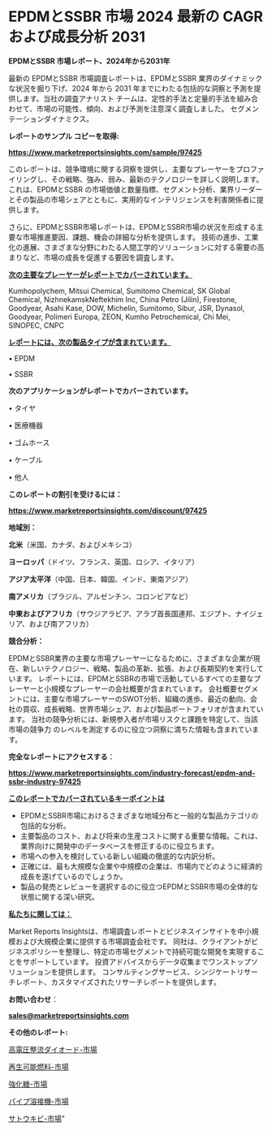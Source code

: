 # EPDMとSSBR 市場 2024 最新の CAGR および成長分析 2031

<strong>EPDMとSSBR 市場レポート、2024年から2031年</strong>

最新の EPDMとSSBR 市場調査レポートは、EPDMとSSBR 業界のダイナミックな状況を掘り下げ、2024 年から 2031 年までにわたる包括的な洞察と予測を提供します。当社の調査アナリスト チームは、定性的手法と定量的手法を組み合わせて、市場の可能性、傾向、および予測を注意深く調査しました。 セグメンテーションダイナミクス。



<strong>レポートのサンプル コピーを取得:</strong> <a href=https://www.marketreportsinsights.com/sample/97425>

<strong><u>https://www.marketreportsinsights.com/sample/97425</u></strong></a>

このレポートは、競争環境に関する洞察を提供し、主要なプレーヤーをプロファイリングし、その戦略、強み、弱み、最新のテクノロジーを詳しく説明します。 これは、EPDMとSSBR の市場価値と数量指標、セグメント分析、業界リーダーとその製品の市場シェアとともに、実用的なインテリジェンスを利害関係者に提供します。

さらに、EPDMとSSBR市場レポートは、EPDMとSSBR市場の状況を形成する主要な市場推進要因、課題、機会の詳細な分析を提供します。 技術の進歩、工業化の進展、さまざまな分野にわたる人間工学的ソリューションに対する需要の高まりなど、市場の成長を促進する要因を調査します。



<strong><u>次の主要なプレーヤーがレポートでカバーされています。</u></strong>

Kumhopolychem, Mitsui Chemical, Sumitomo Chemical, SK Global Chemical, NizhnekamskNeftekhim Inc, China Petro (Jilin), Firestone, Goodyear, Asahi Kase, DOW, Michelin, Sumitomo, Sibur, JSR, Dynasol, Goodyear, Polimeri Europa, ZEON, Kumho Petrochemical, Chi Mei, SINOPEC, CNPC



<strong><u><b>レポートには、次の製品タイプが含まれています。</b></u></strong>

• EPDM

• SSBR



<strong><b>次のアプリケーションがレポートでカバーされています。</b></strong>

• タイヤ

• 医療機器

• ゴムホース

• ケーブル

• 他人



<strong><b>このレポートの割引を受けるには：</b></strong><a href=https://www.marketreportsinsights.com/discount/97425>

<strong><u>https://www.marketreportsinsights.com/discount/97425</u></strong></a>



<strong>地域別：</strong>



<strong>北米</strong>（米国、カナダ、およびメキシコ）



<strong>ヨーロッパ</strong>（ドイツ、フランス、英国、ロシア、イタリア）



<strong>アジア太平洋</strong>（中国、日本、韓国、インド、東南アジア）



<strong>南アメリカ</strong>（ブラジル、アルゼンチン、コロンビアなど）



<strong>中東およびアフリカ</strong>（サウジアラビア、アラブ首長国連邦、エジプト、ナイジェリア、および南アフリカ）



<strong>競合分析：</strong>

EPDMとSSBR業界の主要な市場プレーヤーになるために、さまざまな企業が現在、新しいテクノロジー、戦略、製品の革新、拡張、および長期契約を実行しています。 レポートには、EPDMとSSBRの市場で活動しているすべての主要なプレーヤーと小規模なプレーヤーの会社概要が含まれています。 会社概要セグメントには、主要な市場プレーヤーのSWOT分析、組織の進歩、最近の動向、会社の買収、成長戦略、世界市場シェア、および製品ポートフォリオが含まれています。 当社の競争分析には、新規参入者が市場リスクと課題を特定して、当該市場の競争力 のレベルを測定するのに役立つ洞察に満ちた情報も含まれています。



<strong>完全なレポートにアクセスする</strong>：

<a href=https://www.marketreportsinsights.com/industry-forecast/epdm-and-ssbr-industry-97425>

<strong><u>https://www.marketreportsinsights.com/industry-forecast/epdm-and-ssbr-industry-97425</u></strong></a>



<strong><u><b>このレポートでカバーされているキーポイントは</b></u></strong>
<ul>
  <li>EPDMとSSBR市場におけるさまざまな地域分布と一般的な製品カテゴリの包括的な分析。</li>
  <li>主要製品のコスト、および将来の生産コストに関する重要な情報。これは、業界向けに開発中のデータベースを修正するのに役立ちます。</li>
  <li>市場への参入を検討している新しい組織の徹底的な内訳分析。</li>
  <li>正確には、最も大規模な企業や中規模の企業は、市場内でどのように経済的成長を遂げているのでしょうか。</li>
  <li>製品の発売とレビューを選択するのに役立つEPDMとSSBR市場の全体的な状態に関する深い研究。</li>
</ul>


<strong><u><b>私たちに関しては：</b></u></strong>

Market Reports Insightsは、市場調査レポートとビジネスインサイトを中小規模および大規模企業に提供する市場調査会社です。 同社は、クライアントがビジネスポリシーを整理し、特定の市場セグメントで持続可能な開発を実現することをサポートしています。 投資アドバイスからデータ収集までワンストップソリューションを提供します。 コンサルティングサービス、シンジケートリサーチレポート、カスタマイズされたリサーチレポートを提供します。



<strong><b>お問い合わせ</b></strong>：

<a href=mailto:sales@marketreportsinsights.com>

<strong><u>sales@marketreportsinsights.com</u></strong></a>



<strong>その他のレポート:</strong>

<a href=https://www.linkedin.com/pulse/高電圧整流ダイオード-市場-2023-新興市場-将来の動向と市場需要-2030-oojtf/>高電圧整流ダイオード-市場</a>

<a href=https://www.linkedin.com/pulse/再生可能燃料-市場-2023-swot-分析と最新イノベーション-2030-pr-news-hub-1f5gf/>再生可能燃料-市場</a>

<a href=https://www.linkedin.com/pulse/強化糖-市場-2023-最新の-cagr-および成長分析-2030-6roaf/>強化糖-市場</a>

<a href=https://www.linkedin.com/pulse/パイプ溶接機-市場-2023-推進要因と成長機会-2030-consumer-connection-collective-360-w1rff/>パイプ溶接機-市場</a>

<a href=https://www.linkedin.com/pulse/サトウキビ-市場-2023-swot-分析と成長率-2030-consumer-connection-collective-360-bhjlf/>サトウキビ-市場</a>"
